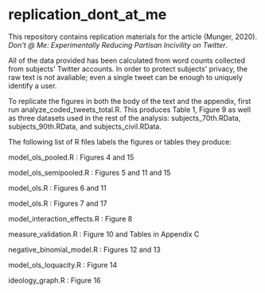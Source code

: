# replication_dont_at_me

This repository contains replication materials for the article (Munger, 2020). <i>Don't @ Me: Experimentally Reducing Partisan Incivility on Twitter</i>.

All of the data provided has been calculated from word counts collected from subjects' Twitter accounts. In order to protect subjects' privacy, the raw text is not avaliable; even a single tweet can be enough to uniquely identify a user.

To replicate the figures in both the body of the text and the appendix, first run analyze_coded_tweets_total.R. This produces Table 1, Figure 9 as well as three datasets used in the rest of the analysis: subjects_70th.RData, subjects_90th.RData, and subjects_civil.RData.

The following list of R files labels the figures or tables they produce:




model_ols_pooled.R : Figures 4 and 15

model_ols_semipooled.R : Figures 5 and 11 and 15

model_ols.R : Figures 6 and 11

model_ols.R : Figures 7 and 17

model_interaction_effects.R : Figure 8

measure_validation.R : Figure 10 and Tables in Appendix C

negative_binomial_model.R : Figures 12 and 13

model_ols_loquacity.R : Figure 14

ideology_graph.R : Figure 16
